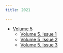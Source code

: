 ```yaml
---
title: 2021

---
```


 * [Volume 5](5/)
   * [Volume 5, Issue 1](5/issue1)
   * [Volume 5, Issue 2](5/issue2)
   * [Volume 5, Issue 3](5/issue3)
